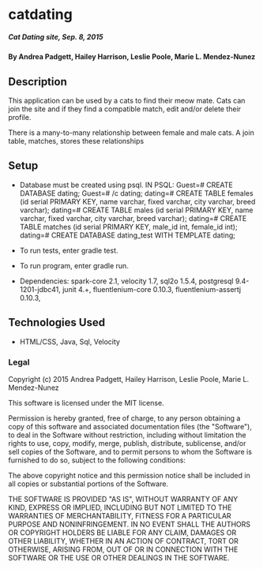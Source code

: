 # catdating

##### Cat Dating site, Sep. 8, 2015

#### By Andrea Padgett, Hailey Harrison, Leslie Poole, Marie L. Mendez-Nunez

## Description

This application can be used by a cats to find their meow mate.  Cats can join the site and if they find a compatible match, edit and/or delete their profile.  

There is a many-to-many relationship between female and male cats.  A join table, matches, stores these relationships


## Setup

* Database must be created using psql.
  IN PSQL:
  Guest=# CREATE DATABASE dating;
  Guest=# /c dating;
  dating=# CREATE TABLE females (id serial PRIMARY KEY, name varchar, fixed varchar, city varchar, breed varchar);
  dating=# CREATE TABLE males (id serial PRIMARY KEY, name varchar, fixed varchar, city varchar, breed varchar);
  dating=# CREATE TABLE matches (id serial PRIMARY KEY, male_id int, female_id int);
  dating=# CREATE DATABASE dating_test WITH TEMPLATE dating;

* To run tests, enter gradle test.  
* To run program, enter gradle run.

* Dependencies: spark-core 2.1, velocity 1.7, sql2o 1.5.4, postgresql 9.4-1201-jdbc41,
  junit 4.+, fluentlenium-core 0.10.3, fluentlenium-assertj 0.10.3,

## Technologies Used

* HTML/CSS, Java, Sql, Velocity

### Legal
Copyright (c) 2015 Andrea Padgett, Hailey Harrison, Leslie Poole, Marie L. Mendez-Nunez

This software is licensed under the MIT license.

Permission is hereby granted, free of charge, to any person obtaining a copy
of this software and associated documentation files (the "Software"), to deal
in the Software without restriction, including without limitation the rights
to use, copy, modify, merge, publish, distribute, sublicense, and/or sell
copies of the Software, and to permit persons to whom the Software is
furnished to do so, subject to the following conditions:

The above copyright notice and this permission notice shall be included in
all copies or substantial portions of the Software.

THE SOFTWARE IS PROVIDED "AS IS", WITHOUT WARRANTY OF ANY KIND, EXPRESS OR
IMPLIED, INCLUDING BUT NOT LIMITED TO THE WARRANTIES OF MERCHANTABILITY,
FITNESS FOR A PARTICULAR PURPOSE AND NONINFRINGEMENT. IN NO EVENT SHALL THE
AUTHORS OR COPYRIGHT HOLDERS BE LIABLE FOR ANY CLAIM, DAMAGES OR OTHER
LIABILITY, WHETHER IN AN ACTION OF CONTRACT, TORT OR OTHERWISE, ARISING FROM,
OUT OF OR IN CONNECTION WITH THE SOFTWARE OR THE USE OR OTHER DEALINGS IN
THE SOFTWARE.
